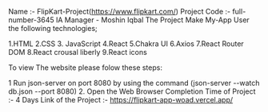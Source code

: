 Name :- FlipKart-Project(https://www.flipkart.com/)
Project Code :- 
full-number-3645
IA Manager - Moshin Iqbal
The Project Make My-App User the following technologies;

1.HTML
2.CSS
3.
JavaScript
4.React
5.Chakra UI
6.Axios
7.React Router DOM
8.React crousal liberly
9.React icons 

To view The website please folow these steps:

1 Run json-server on port 8080 by using the command (json-server --watch db.json --port 8080)
2. Open the Web Browser 
Completion Time of Project :- 4 Days
Link of the Project :- https://flipkart-app-woad.vercel.app/
